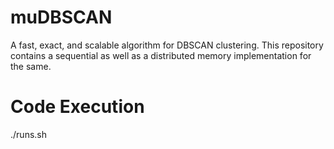 # muDBSCAN
A fast, exact, and scalable algorithm for DBSCAN clustering. This repository contains a sequential as well as a distributed memory implementation for the same.

# Code Execution
./runs.sh <dataset> <epsilon> <minpts> <MinDegree Rtree> <MaxDegree Rtree>